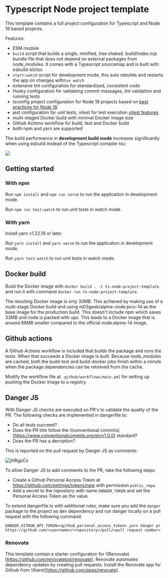# Typescript Node project template

This template contains a full project configuration for Typescript and Node 18 based projects.

Features:

- ESM module
- `build` script that builds a single, minified, tree shaked .build/index.mjs bundle file that does not depend on external packages from node_modules. It comes with a Typescript sourcemap and is built with esbuild-kit/tsx
- `start:watch` script for development mode, this auto rebuilds and restarts the app on changes with`tsx watch`
- extensive lint configuration for standardized, consistent code
- Husky configuration for validating commit messages, lint validation and running tests
- tsconfig project configuration for Node 18 projects based on [best practices for Node 18](https://github.com/tsconfig/bases/blob/main/bases/node18.json)
- jest configuration for unit tests, vitest for test execution [vitest features](https://vitest.dev/guide/features.html)
- multi-staged Docker build with minimal Docker image size
- Github Actions workflow for build, test and Docker build
- both npm and yarn are supported

The build performance in **development build mode** increases significantly when using esbuild instead of the Typescript compiler tsc:

![](https://user-images.githubusercontent.com/994409/130596241-cedf9860-f4ca-4cb3-8bc6-e4a59aad20c2.png)

## Getting started

### With npm

Run `npm install` and `npm run serve` to run the application in development mode.

Run `npm run test:watch` to run unit tests in watch mode.

### With yarn

Install yarn v1.22.19 or later.

Run `yarn install` and `yarn serve` to run the application in development mode.

Run `yarn test:watch` to run unit tests in watch mode.

## Docker build

Build the Docker image with `docker build . -t ts-node-project-template` and run it with command `docker run ts-node-project-template`.

The resulting Docker image is only 30MB. This achieved by making use of a multi-stage Docker build and using m03geek/alpine-node:pico-14 as the base image for the production build. This doesn't include npm which saves 33MB and node is packed with upx. This leads to a Docker image that is around 88MB smaller compared to the official node:alpine-14 image.

## Github actions

A Github Actions workflow is included that builds the package and runs the tests. When that succeeds a Docker image is built. Because node_modules are cached, both the build-test and build-docker jobs finish within a minute when the package dependencies can be retrieved from the cache.

Modify the workflow file at `.github/workflows/main.yml` for setting up pushing the Docker image to a registry.

## Danger JS

With Danger JS checks are executed on PR's to validate the quality of the PR. The following checks are implemented in dangerfile.ts:

- Do all tests succeed?
- Does the PR title follow the !(conventional commits)[https://www.conventionalcommits.org/en/v1.0.0] standard?
- Does the PR has a decription?

This is reported on the pull request by Danger JS as comments:

![jHRgpCs](https://user-images.githubusercontent.com/994409/131375208-09be3852-938d-4e08-958d-8d49e22f9e61.png)

To allow Danger JS to add comments to the PR, take the following steps:

- Create a Github Personal Access Token at https://github.com/settings/tokens/new with permission `public_repo`.
- Add a secret to the repository with name `DANGER_TOKEN` and set the Personal Access Token as the value.

To extend dangerfile.ts with additional rules, make sure you add the `danger` package to the project as dev dependency and run danger locally on a pull request with the following command:

```
DANGER_GITHUB_API_TOKEN=<github_personal_access_token> yarn danger pr https://github.com/<username>/<repository>/pull/<pull request number>
```

### Renovate

This template contain a starter configuration for !(Renovate)[https://github.com/renovatebot/renovate]. Renovate automates dependency updates by creating pull requests. Install the Renovate app for Github from !(here)[https://github.com/apps/renovate].
